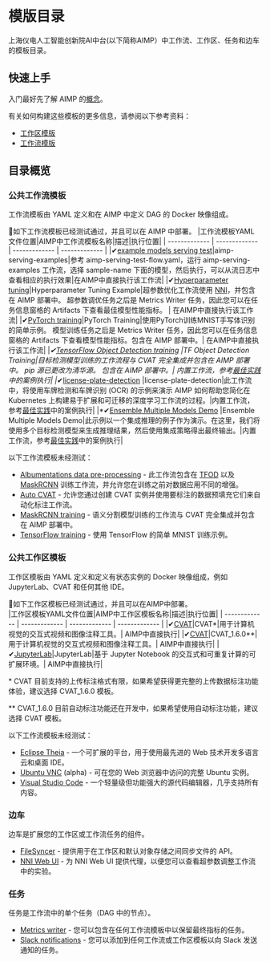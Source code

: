 # 模版目录
上海仪电人工智能创新院AI中台(以下简称AIMP）中工作流、工作区、任务和边车的模板目录。

## 快速上手
入门最好先了解 AIMP 的[概念](https://docs.dev.aimpcloud.cn)。

有关如何构建这些模板的更多信息，请参阅以下参考资料：

- [工作区模版](https://docs.dev.aimpcloud.cn/docs/reference/workspaces/templates)
- [工作流模版](https://docs.dev.aimpcloud.cn/docs/reference/workflows/templates)

## 目录概览

### 公共工作流模板
工作流模板由 YAML 定义和在 AIMP 中定义 DAG 的 Docker 映像组成。

📍如下工作流模板已经测试通过，并且可以在 AIMP 中部署。 
|工作流模板YAML文件位置|AIMP中工作流模板名称|描述|执行位置|
| ------------- | ------------- | ------------- | ------------- |
|✔[example models serving test](https://github.com/chuangxinyuan/aimp-examples/tree/master/aimp-serving)|aimp-serving-examples|参考 aimp-serving-test-flow.yaml，运行 aimp-serving-examples 工作流，选择 sample-name 下面的模型，然后执行，可以从流日志中查看相应的执行效果|在AIMP中直接执行该工作流|
|✔[Hyperparameter tuning](https://github.com/chuangxinyuan/templates/blob/master/workflows/hyperparameter-tuning)|Hyperparameter Tuning Example|超参数优化工作流使用 [NNI](https://github.com/microsoft/nni)，并包含在 AIMP 部署中。 超参数调优任务之后是 Metrics Writer 任务，因此您可以在任务信息窗格的 Artifacts 下查看最佳模型性能指标。 | 在AIMP中直接执行该工作流|
|✔[PyTorch training](https://github.com/chuangxinyuan/templates/blob/master/workflows/pytorch-mnist-training)|PyTorch Training|使用PyTorch训练MNIST手写体识别的简单示例。 模型训练任务之后是 Metrics Writer 任务，因此您可以在任务信息窗格的 Artifacts 下查看模型性能指标。包含在 AIMP 部署中。| 在AIMP中直接执行该工作流|
|*✔[TensorFlow Object Detection training](https://github.com/chuangxinyuan/templates/blob/master/workflows/tf-object-detection-training) |TF Object Detection Training|目标检测模型训练的工作流程与 CVAT 完全集成并包含在 AIMP 部署中。 pip 源已更改为清华源。 包含在 AIMP 部署中。| 内置工作流，参考[最佳实践](https://docs.dev.aimpcloud.cn/docs/bestsample/overview)中的案例执行|
|*✔[license-plate-detection](https://github.com/chuangxinyuan/LicensePlateOcr) |license-plate-detection|此工作流中，将使用车牌检测和车牌识别 (OCR) 的示例来演示 AIMP 如何帮助您简化在 Kubernetes 上构建易于扩展和可迁移的深度学习工作流的过程。|内置工作流，参考[最佳实践](https://docs.dev.aimpcloud.cn/docs/bestsample/overview)中的案例执行|
|*✔[Ensemble Multiple Models Demo](https://github.com/chuangxinyuan/ensembleObjectDetection) |Ensemble Multiple Models Demo|此示例以一个集成推理的例子作为演示。在这里，我们将使用多个目标检测模型来生成推理结果，然后使用集成策略得出最终输出。|内置工作流，参考[最佳实践](https://docs.dev.aimpcloud.cn/docs/bestsample/overview)中的案例执行|

以下工作流模板未经测试：
- [Albumentations data pre-processing](https://github.com/chuangxinyuan/templates/blob/master/workflows/albumentations-preprocessing) - 此工作流包含在 [TFOD](https://github.com/chuangxinyuan/templates/tree/release-v0.18.0/workflows/tf-object-detection-training) 以及 [MaskRCNN](https://github.com/chuangxinyuan/templates/tree/release-v0.18.0/workflows/maskrcnn-training) 训练工作流，并允许您在训练之前对数据应用不同的增强。
- [Auto CVAT](https://github.com/chuangxinyuan/templates/blob/master/workflows/auto-cvat) - 允许您通过创建 CVAT 实例并使用要标注的数据预填充它们来自动化标注工作流。
- [MaskRCNN training](https://github.com/chuangxinyuan/templates/blob/master/workflows/maskrcnn-training) - 语义分割模型训练的工作流与 CVAT 完全集成并包含在 AIMP 部署中。
- [TensorFlow training](https://github.com/chuangxinyuan/templates/blob/master/workflows/tensorflow-mnist-training) - 使用 TensorFlow 的简单 MNIST 训练示例。

### 公共工作区模板
工作区模板由 YAML 定义和定义有状态实例的 Docker 映像组成，例如 JupyterLab、CVAT 和任何其他 IDE。

📍如下工作区模板已经测试通过，并且可以在AIMP中部署。  
|工作区模板YAML文件位置|AIMP中工作区模板名称|描述|执行位置|
| ------------- | ------------- | ------------- | ------------- |
|✔[CVAT](https://github.com/chuangxinyuan/templates/blob/master/workspaces/cvat)|CVAT*|用于计算机视觉的交互式视频和图像注释工具。| AIMP中直接执行|
|✔[CVAT](https://github.com/chuangxinyuan/templates/blob/master/workspaces/cvat)|CVAT_1.6.0**|用于计算机视觉的交互式视频和图像注释工具。| AIMP中直接执行|
|✔[JupyterLab](https://github.com/chuangxinyuan/templates/blob/master/workspaces/jupyterlab)|JupyterLab|基于 Jupyter Notebook 的交互式和可重复计算的可扩展环境。| AIMP中直接执行|

\* CVAT 目前支持的上传标注格式有限，如果希望获得更完整的上传数据标注功能体验，建议选择 CVAT_1.6.0 模板。

\** CVAT_1.6.0 目前自动标注功能还在开发中，如果希望使用自动标注功能，建议选择 CVAT 模板。

以下工作流模板未经测试：
- [Eclipse Theia](https://github.com/chuangxinyuan/templates/blob/master/workspaces/theia) - 一个可扩展的平台，用于使用最先进的 Web 技术开发多语言云和桌面 IDE。
- [Ubuntu VNC](https://github.com/chuangxinyuan/templates/blob/master/workspaces/vnc) (alpha) - 可在您的 Web 浏览器中访问的完整 Ubuntu 实例。
- [Visual Studio Code](https://github.com/chuangxinyuan/templates/blob/master/workspaces/vscode) - 一个轻量级但功能强大的源代码编辑器，几乎支持所有内容。

### 边车
边车是扩展您的工作区或工作流任务的组件。

- [FileSyncer](https://github.com/chuangxinyuan/templates/blob/master/sidecars/filesyncer) - 提供用于在工作区和默认对象存储之间同步文件的 API。
- [NNI Web UI](https://github.com/chuangxinyuan/templates/blob/master/sidecars/nni-web-ui) - 为 NNI Web UI 提供代理，以便您可以查看超参数调整工作流中的实验。

### 任务
任务是工作流中的单个任务（DAG 中的节点）。

- [Metrics writer](https://github.com/chuangxinyuan/templates/blob/master/tasks/metrics-writer) - 您可以包含在任何工作流模板中以保留最终指标的任务。
- [Slack notifications](https://github.com/chuangxinyuan/templates/blob/master/tasks/slack-notify) - 您可以添加到任何工作流或工作区模板以向 Slack 发送通知的任务。
